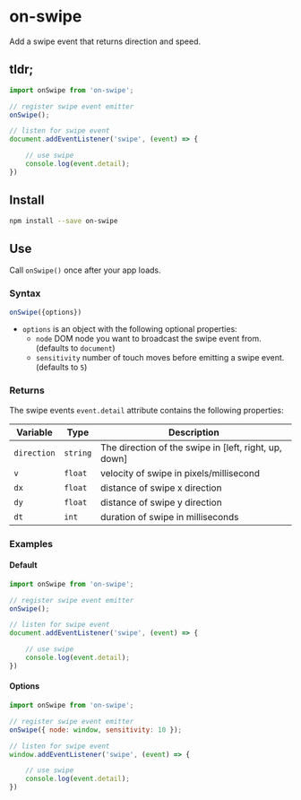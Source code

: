 # on-swipe
Add a swipe event that returns direction and speed.

## tldr;
```js
import onSwipe from 'on-swipe';

// register swipe event emitter
onSwipe();

// listen for swipe event
document.addEventListener('swipe', (event) => {

    // use swipe
    console.log(event.detail);
})
```

## Install
```sh
npm install --save on-swipe
```

## Use
Call `onSwipe()` once after your app loads.

### Syntax
```js 
onSwipe({options})
```
* `options` is an object with the following optional properties:
  + `node` DOM node you want to broadcast the swipe event from. (defaults to `document`)
  + `sensitivity` number of touch moves before emitting a swipe event. (defaults to `5`)

### Returns
The swipe events `event.detail` attribute contains the following properties:

| Variable | Type | Description |
|----------|------|-------------|
| `direction`   | `string` | The direction of the swipe in [left, right, up, down]|
| `v` | `float` | velocity of swipe in pixels/millisecond |
| `dx` | `float` | distance of swipe x direction |
| `dy` | `float` | distance of swipe y direction |
| `dt` | `int` | duration of swipe in milliseconds |

### Examples
#### Default

```js
import onSwipe from 'on-swipe';

// register swipe event emitter
onSwipe();

// listen for swipe event
document.addEventListener('swipe', (event) => {

    // use swipe
    console.log(event.detail);
})
```

#### Options

```js
import onSwipe from 'on-swipe';

// register swipe event emitter
onSwipe({ node: window, sensitivity: 10 });

// listen for swipe event
window.addEventListener('swipe', (event) => {

    // use swipe
    console.log(event.detail);
})
```
